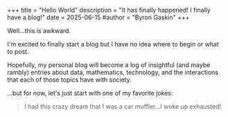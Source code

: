 +++
title = "Hello World"
description = "It has finally happened! I finally have a blog!"
date = 2025-06-15
#author = "Byron Gaskin"
+++


Well...this is awkward. 

I'm excited to finally start a blog but I have no idea where to begin or what to post. 

Hopefully, my personal blog will become a log of insightful (and maybe rambly) entries about data, mathematics, technology, and the interactions that each of those topics have with society.

...but for now, let's just start with one of my favorite jokes:

> I had this crazy dream that I was a car muffler...I woke up exhausted! 

